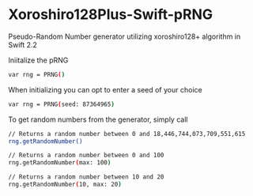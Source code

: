 # Xoroshiro128Plus-Swift-pRNG
Pseudo-Random Number generator utilizing xoroshiro128+ algorithm in Swift 2.2


Iniitalize the pRNG
```sh
var rng = PRNG()
```

When initializing you can opt to enter a seed of your choice 
```sh
var rng = PRNG(seed: 87364965)
```

To get random numbers from the generator, simply call 
```sh
// Returns a random number between 0 and 18,446,744,073,709,551,615
rng.getRandomNumber()

// Returns a random number between 0 and 100
rng.getRandomNumber(max: 100)

// Returns a random number between 10 and 20
rng.getRandomNumber(10, max: 20)
```
